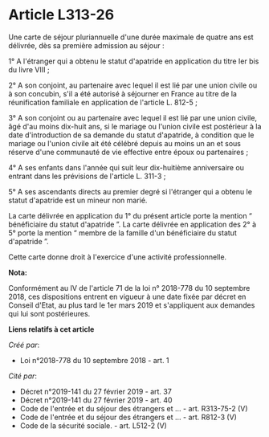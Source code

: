 # Article L313-26

Une carte de séjour pluriannuelle d'une durée maximale de quatre ans est délivrée, dès sa première admission au séjour :

1° A l'étranger qui a obtenu le statut d'apatride en application du titre Ier bis du livre VIII ;

2° A son conjoint, au partenaire avec lequel il est lié par une union civile ou à son concubin, s'il a été autorisé à
séjourner en France au titre de la réunification familiale en application de l'article L. 812-5 ;

3° A son conjoint ou au partenaire avec lequel il est lié par une union civile, âgé d'au moins dix-huit ans, si le mariage ou
l'union civile est postérieur à la date d'introduction de sa demande du statut d'apatride, à condition que le mariage ou
l'union civile ait été célébré depuis au moins un an et sous réserve d'une communauté de vie effective entre époux ou
partenaires ;

4° A ses enfants dans l'année qui suit leur dix-huitième anniversaire ou entrant dans les prévisions de l'article L. 311-3 ;

5° A ses ascendants directs au premier degré si l'étranger qui a obtenu le statut d'apatride est un mineur non marié.

La carte délivrée en application du 1° du présent article porte la mention “ bénéficiaire du statut d'apatride ”. La carte
délivrée en application des 2° à 5° porte la mention “ membre de la famille d'un bénéficiaire du statut d'apatride ”.

Cette carte donne droit à l'exercice d'une activité professionnelle.

**Nota:**

Conformément au IV de l'article 71 de la loi n° 2018-778 du 10 septembre 2018, ces dispositions entrent en vigueur à une date
fixée par décret en Conseil d'Etat, au plus tard le 1er mars 2019 et s'appliquent aux demandes qui lui sont postérieures.

**Liens relatifs à cet article**

_Créé par_:

  - Loi n°2018-778 du 10 septembre 2018 - art. 1

_Cité par_:

  - Décret n°2019-141 du 27 février 2019 - art. 37
  - Décret n°2019-141 du 27 février 2019 - art. 40
  - Code de l'entrée et du séjour des étrangers et ... - art. R313-75-2 (V)
  - Code de l'entrée et du séjour des étrangers et ... - art. R812-3 (V)
  - Code de la sécurité sociale. - art. L512-2 (V)
